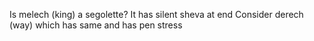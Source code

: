 Is melech (king) a segolette? It has silent sheva at end
Consider derech (way) which has same and has pen stress
